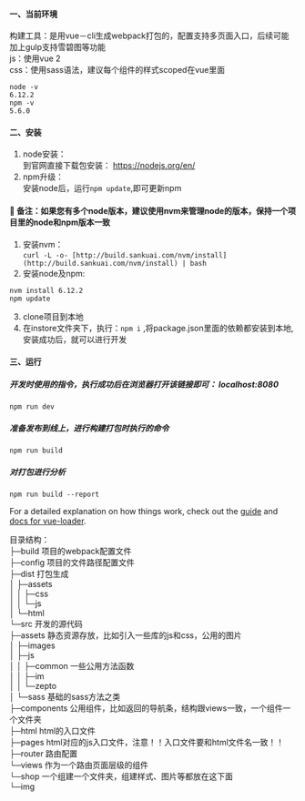 #### 一、当前环境  
构建工具：是用vue－cli生成webpack打包的，配置支持多页面入口，后续可能加上gulp支持雪碧图等功能  
js：使用vue 2  
css：使用sass语法，建议每个组件的样式scoped在vue里面    
```
node -v 
6.12.2
npm -v 
5.6.0
```
#### 二、安装  
1. node安装：  
到官网直接下载包安装： https://nodejs.org/en/
2. npm升级：  
安装node后，运行```npm update```,即可更新npm


#### :wave: 备注：如果您有多个node版本，建议使用nvm来管理node的版本，保持一个项目里的node和npm版本一致
1. 安装nvm：  
```curl -L -o- [http://build.sankuai.com/nvm/install](http://build.sankuai.com/nvm/install) | bash```
2. 安装node及npm:
```
nvm install 6.12.2
npm update
```

3. clone项目到本地  
4. 在instore文件夹下，执行：```npm i``` ,将package.json里面的依赖都安装到本地,安装成功后，就可以进行开发

#### 三、运行  

##### 开发时使用的指令，执行成功后在浏览器打开该链接即可： localhost:8080
```npm run dev```

##### 准备发布到线上，进行构建打包时执行的命令
```npm run build```

##### 对打包进行分析
```npm run build --report```

For a detailed explanation on how things work, check out the [guide](http://vuejs-templates.github.io/webpack/) and [docs for vue-loader](http://vuejs.github.io/vue-loader).





目录结构：  
├─build        项目的webpack配置文件 <br>
├─config        项目的文件路径配置文件<br>
├─dist        打包生成<br>
│  ├─assets  <br>
│  │  ├─css  <br>
│  │  └─js  <br>
│  └─html  <br>
└─src        开发的源代码<br>
   ├─assets        静态资源存放，比如引入一些库的js和css，公用的图片<br>
   │  ├─images  <br>
   │  ├─js  <br>
   │  │  ├─common        一些公用方法函数<br>
   │  │  ├─im  <br>
   │  │  └─zepto  <br>
   │  └─sass        基础的sass方法之类<br>
   ├─components        公用组件，比如返回的导航条，结构跟views一致，一个组件一个文件夹<br>
   ├─html        html的入口文件<br>
   ├─pages        html对应的js入口文件，注意！！入口文件要和html文件名一致！！<br>
   ├─router        路由配置<br>
   └─views       作为一个路由页面层级的组件<br>
       └─shop        一个组建一个文件夹，组建样式、图片等都放在这下面<br>
           └─img<br>

